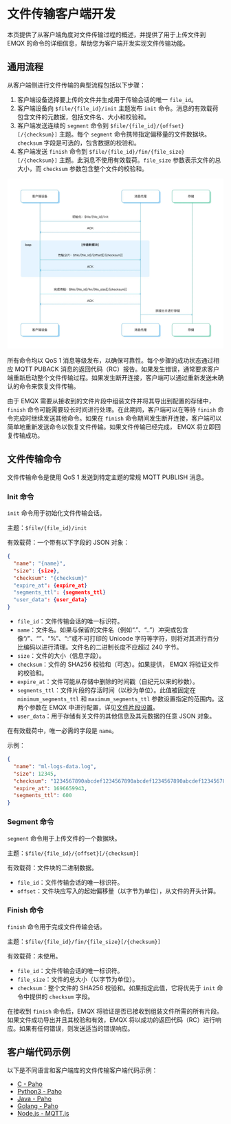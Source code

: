 # 文件传输客户端开发

本页提供了从客户端角度对文件传输过程的概述，并提供了用于上传文件到 EMQX 的命令的详细信息，帮助您为客户端开发实现文件传输功能。

## 通用流程

从客户端侧进行文件传输的典型流程包括以下步骤：

1. 客户端设备选择要上传的文件并生成用于传输会话的唯一 `file_id`。
2. 客户端设备向 `$file/{file_id}/init` 主题发布 `init` 命令。消息的有效载荷包含文件的元数据，包括文件名、大小和校验和。
3. 客户端发送连续的 `segment` 命令到 `$file/{file_id}/{offset}[/{checksum}]` 主题。每个 `segment` 命令携带指定偏移量的文件数据块。`checksum` 字段是可选的，包含数据的校验和。
4. 客户端发送 `finish` 命令到 `$file/{file_id}/fin/{file_size}[/{checksum}]` 主题。此消息不使用有效载荷。`file_size` 参数表示文件的总大小，而 `checksum` 参数包含整个文件的校验和。

![EMQX 文件传输流程](./assets/emqx-ft-flow.jpg)

所有命令均以 QoS 1 消息等级发布，以确保可靠性。每个步骤的成功状态通过相应 MQTT PUBACK 消息的返回代码（RC）报告。如果发生错误，通常要求客户端重新启动整个文件传输过程。如果发生断开连接，客户端可以通过重新发送未确认的命令来恢复文件传输。

由于 EMQX 需要从接收到的文件片段中组装文件并将其导出到配置的存储中，`finish` 命令可能需要较长时间进行处理。在此期间，客户端可以在等待 `finish` 命令完成时继续发送其他命令。如果在 `finish` 命令期间发生断开连接，客户端可以简单地重新发送命令以恢复文件传输。如果文件传输已经完成， EMQX 将立即回复传输成功。

## 文件传输命令

文件传输命令是使用 QoS 1 发送到特定主题的常规 MQTT PUBLISH 消息。

### Init 命令

`init` 命令用于初始化文件传输会话。

主题：`$file/{file_id}/init`

有效载荷：一个带有以下字段的 JSON 对象：

```json
{
  "name": "{name}",
  "size": {size},
  "checksum": "{checksum}"
  "expire_at": {expire_at}
  "segments_ttl": {segments_ttl}
  "user_data": {user_data}
}
```

- `file_id`：文件传输会话的唯一标识符。
- `name`：文件名。如果与保留的文件名（例如“.”、“..”）冲突或包含像“/”、“”、“%”、“:”或不可打印的 Unicode 字符等字符，则将对其进行百分比编码以进行清理。文件名的二进制长度不应超过 240 字节。
- `size`：文件的大小（信息字段）。
- `checksum`：文件的 SHA256 校验和（可选）。如果提供， EMQX 将验证文件的校验和。
- `expire_at`：文件可能从存储中删除的时间戳（自纪元以来的秒数）。
- `segments_ttl`：文件片段的存活时间（以秒为单位）。此值被固定在`minimum_segments_ttl` 和 `maximum_segments_ttl` 参数设置指定的范围内。这两个参数在 EMQX 中进行配置，详见[文件片段设置](./broker.md#文件片段设置)。
- `user_data`：用于存储有关文件的其他信息及其元数据的任意 JSON 对象。

在有效载荷中，唯一必需的字段是 `name`。

示例：

```json
{
  "name": "ml-logs-data.log",
  "size": 12345,
  "checksum": "1234567890abcdef1234567890abcdef1234567890abcdef1234567890abcdef",
  "expire_at": 1696659943,
  "segments_ttl": 600
}
```

### Segment 命令

`segment` 命令用于上传文件的一个数据块。

主题：`$file/{file_id}/{offset}[/{checksum}]`

有效载荷：文件块的二进制数据。

- `file_id`：文件传输会话的唯一标识符。
- `offset`：文件块应写入的起始偏移量（以字节为单位），从文件的开头计算。

### Finish 命令

`finish` 命令用于完成文件传输会话。

主题：`$file/{file_id}/fin/{file_size}[/{checksum}]`

有效载荷：未使用。

- `file_id`：文件传输会话的唯一标识符。
- `file_size`：文件的总大小（以字节为单位）。
- `checksum`：整个文件的 SHA256 校验和。如果指定此值，它将优先于 `init` 命令中提供的 `checksum` 字段。

在接收到 `finish` 命令后，EMQX 将验证是否已接收到组装文件所需的所有片段。如果文件成功导出并且其校验和有效，EMQX 将以成功的返回代码（RC）进行响应。如果有任何错误，则发送适当的错误响应。

## 客户端代码示例

以下是不同语言和客户端库的文件传输客户端代码示例：

- [C - Paho](https://github.com/emqx/MQTT-Client-Examples/blob/master/mqtt-client-C-paho/emqx_file_transfer.c)
- [Python3 - Paho](https://github.com/emqx/MQTT-Client-Examples/blob/master/mqtt-client-Python3/file_transfer.py)
- [Java - Paho](https://github.com/emqx/MQTT-Client-Examples/blob/master/mqtt-client-Java/src/main/java/io/emqx/mqtt/MqttFileTransferSample.java)
- [Golang - Paho](https://github.com/emqx/MQTT-Client-Examples/pull/110/files#diff-ea542153b4dd7109626626beff78b699ed649f9a7c05af362e5d67cce0866a94)
- [Node.js - MQTT.js](https://github.com/emqx/MQTT-Client-Examples/blob/master/mqtt-client-Node.js/emqx-file-transfer.js)
